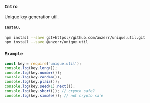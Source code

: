 
### `Intro`
Unique key generation util.

#### `Install`
``` bash
npm install --save git+https://github.com/anzerr/unique.util.git
npm install --save @anzerr/unique.util
```

### `Example`

``` javascript
const key = require('unique.util');
console.log(key.long());
console.log(key.number());
console.log(key.random());
console.log(key.plain());
console.log(key.seed(1).next());
console.log(key.short()); // crypto safe?
console.log(key.simple()); // not crypto safe
```


